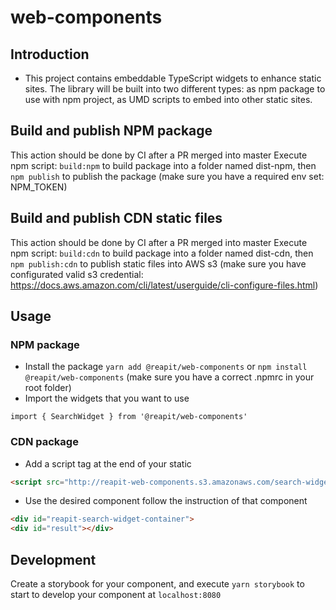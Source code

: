 # web-components

## Introduction
- This project contains embeddable TypeScript widgets to enhance static sites. The library will be built into two different types: as npm package to use with npm project,  as UMD scripts to embed into other static sites.

## Build and publish NPM package
This action should be done by CI after a PR merged into master
Execute npm script: `build:npm` to build package into a folder named dist-npm, then `npm publish` to publish the package (make sure you have a required env set: NPM_TOKEN)

## Build and publish CDN static files
This action should be done by CI after a PR merged into master
Execute npm script: `build:cdn` to build package into a folder named dist-cdn, then `npm publish:cdn` to publish static files into AWS s3 (make sure you have configurated valid s3 credential: https://docs.aws.amazon.com/cli/latest/userguide/cli-configure-files.html)

## Usage

### NPM package
* Install the package `yarn add @reapit/web-components` or `npm install @reapit/web-components` (make sure you have a correct .npmrc in your root folder)
* Import the widgets that you want to use
```
import { SearchWidget } from '@reapit/web-components'
```

### CDN package
* Add a script tag at the end of your static
```html
<script src="http://reapit-web-components.s3.amazonaws.com/search-widget.js"></script>
```

* Use the desired component follow the instruction of that component
```html
<div id="reapit-search-widget-container">
<div id="result"></div>
```

## Development
Create a storybook for your component, and execute `yarn storybook` to start to develop your component at `localhost:8080`